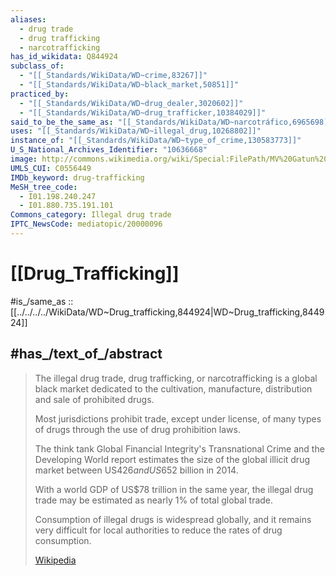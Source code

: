 ```yaml
---
aliases:
  - drug trade
  - drug trafficking
  - narcotrafficking
has_id_wikidata: Q844924
subclass_of:
  - "[[_Standards/WikiData/WD~crime,83267]]"
  - "[[_Standards/WikiData/WD~black_market,50851]]"
practiced_by:
  - "[[_Standards/WikiData/WD~drug_dealer,3020602]]"
  - "[[_Standards/WikiData/WD~drug_trafficker,10384029]]"
said_to_be_the_same_as: "[[_Standards/WikiData/WD~narcotráfico,6965698]]"
uses: "[[_Standards/WikiData/WD~illegal_drug,10268802]]"
instance_of: "[[_Standards/WikiData/WD~type_of_crime,130583773]]"
U_S_National_Archives_Identifier: "10636668"
image: http://commons.wikimedia.org/wiki/Special:FilePath/MV%20Gatun%20Cocaine%20seizure%20by%20USCG.jpg
UMLS_CUI: C0556449
IMDb_keyword: drug-trafficking
MeSH_tree_code:
  - I01.198.240.247
  - I01.880.735.191.101
Commons_category: Illegal drug trade
IPTC_NewsCode: mediatopic/20000096
---
```


# [[Drug_Trafficking]] 

#is_/same_as :: [[../../../../WikiData/WD~Drug_trafficking,844924|WD~Drug_trafficking,844924]] 

## #has_/text_of_/abstract 

> The illegal drug trade, drug trafficking, or narcotrafficking is a global black market 
> dedicated to the cultivation, manufacture, distribution and sale of prohibited drugs. 
> 
> Most jurisdictions prohibit trade, except under license, of many types of drugs 
> through the use of drug prohibition laws. 
> 
> The think tank Global Financial Integrity's Transnational Crime and the Developing World report 
> estimates the size of the global illicit drug market between US$426 and US$652 billion in 2014. 
> 
> With a world GDP of US$78 trillion in the same year, 
> the illegal drug trade may be estimated as nearly 1% of total global trade. 
> 
> Consumption of illegal drugs is widespread globally, 
> and it remains very difficult for local authorities to reduce the rates of drug consumption.
>
> [Wikipedia](https://en.wikipedia.org/wiki/Illegal%20drug%20trade) 

